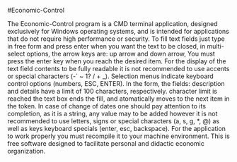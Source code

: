 #Economic-Control

The Economic-Control program is a CMD terminal application, designed exclusively for Windows operating systems, and is intended for applications that do not require high performance or security.
To fill text fields just type in free form and press enter when you want the text to be
closed, in multi-select options, the arrow keys are: up arrow and down arrow,
You must press the enter key when you reach the desired item.
For the display of the text field contents to be fully readable it is not recommended to use accents or
special characters (-´ ~ 1? / + _).
Selection menus indicate keyboard control options (numbers, ESC, ENTER).
In the form, the fields: description and details have a limit of 100 characters, respectively.
character limit is reached the text box ends the fill, and atomatically moves to the next item in the
token.
In case of change of dates one should pay attention to its completion, as it is a string, any value may
to be added however it is not recommended to use letters, signs or special characters (a, s, g, *, @) as well as keys
keyboard specials (enter, esc, backspace).
For the application to work properly you must recompile it to your machine environment.
This is free software designed to facilitate personal and didactic economic organization.
